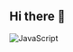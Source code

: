 ## Hi there 👋

![JavaScript](https://img.shields.io/badge/JavaScript-F7DF1E?style=for-the-badge&logo=javascript&logoColor=black)
